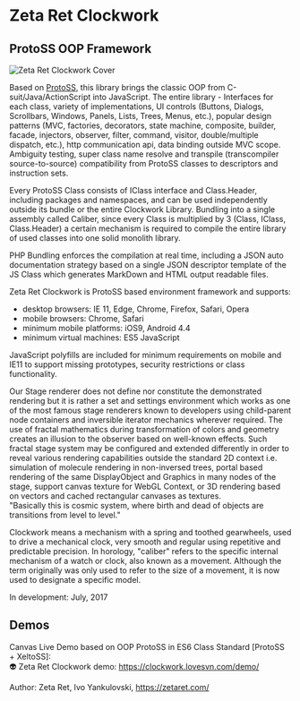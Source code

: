 # Zeta Ret Clockwork
## ProtoSS OOP Framework

![Zeta Ret Clockwork Cover](https://zetaret.com/images/clockwork1.jpg)

Based on [ProtoSS](https://github.com/ZetaRet/protoss), this library brings the classic OOP from C-suit/Java/ActionScript into JavaScript. 
The entire library - Interfaces for each class, variety of implementations, UI controls (Buttons, Dialogs, Scrollbars, Windows, Panels, Lists, Trees, Menus, etc.), popular design patterns (MVC, factories, decorators, state machine, composite, builder, facade, injectors, observer, filter, command, visitor, double/multiple dispatch, etc.), http communication api, data binding outside MVC scope. Ambiguity testing, super class name resolve and transpile (transcompiler source-to-source) compatibility from ProtoSS classes to descriptors and instruction sets.

Every ProtoSS Class consists of IClass interface and Class.Header, including packages and namespaces, and can be used independently outside its bundle or the entire Clockwork Library. 
Bundling into a single assembly called Caliber, since every Class is multiplied by 3 (Class, IClass, Class.Header) a certain mechanism is required to compile the entire library of used classes into one solid monolith library.

PHP Bundling enforces the compilation at real time, including a JSON auto documentation strategy based on a single JSON descriptor template of the JS Class which generates MarkDown and HTML output readable files.

Zeta Ret Clockwork is ProtoSS based environment framework and supports:  
* desktop browsers: IE 11, Edge, Chrome, Firefox, Safari, Opera  
* mobile browsers: Chrome, Safari  
* minimum mobile platforms: iOS9, Android 4.4  
* minimum virtual machines: ES5 JavaScript  

JavaScript polyfills are included for minimum requirements on mobile and IE11 to support missing prototypes, security restrictions or class functionality. 

Our Stage renderer does not define nor constitute the demonstrated rendering but it is rather a set and settings environment which works as one of the most famous stage renderers known to developers using child-parent node containers and inversible iterator mechanics wherever required. The use of fractal mathematics during transformation of colors and geometry creates an illusion to the observer based on well-known effects. Such fractal stage system may be configured and extended differently in order to reveal various rendering capabilities outside the standard 2D context i.e. simulation of molecule rendering in non-inversed trees, portal based rendering of the same DisplayObject and Graphics in many nodes of the stage, support canvas texture for WebGL Context, or 3D rendering based on vectors and cached rectangular canvases as textures.  
"Basically this is cosmic system, where birth and dead of objects are transitions from level to level."  

Clockwork means a mechanism with a spring and toothed gearwheels, used to drive a mechanical clock, very smooth and regular using repetitive and predictable precision. In horology, "caliber" refers to the specific internal mechanism of a watch or clock, also known as a movement. Although the term originally was only used to refer to the size of a movement, it is now used to designate a specific model.

In development: July, 2017

## Demos
Canvas Live Demo based on OOP ProtoSS in ES6 Class Standard [ProtoSS + XeltoSS]:  
:alien: Zeta Ret Clockwork demo: https://clockwork.lovesvn.com/demo/  

Author: Zeta Ret, Ivo Yankulovski, https://zetaret.com/
